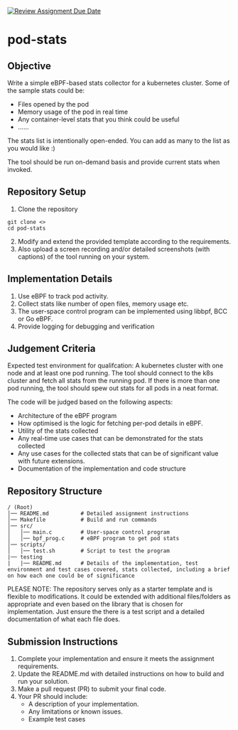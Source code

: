 [![Review Assignment Due Date](https://classroom.github.com/assets/deadline-readme-button-22041afd0340ce965d47ae6ef1cefeee28c7c493a6346c4f15d667ab976d596c.svg)](https://classroom.github.com/a/KpvttnVe)
# pod-stats

Objective
---------

Write a simple eBPF-based stats collector for a kubernetes cluster. Some of the sample stats could be:

- Files opened by the pod
- Memory usage of the pod in real time
- Any container-level stats that you think could be useful
- ......
  
The stats list is intentionally open-ended. You can add as many to the list as you would like :)

The tool should be run on-demand basis and provide current stats when invoked. 

Repository Setup
----------------

1. Clone the repository
```
git clone <>
cd pod-stats
```
2. Modify and extend the provided template according to the requirements.
3. Also upload a screen recording and/or detailed screenshots (with captions) of the tool running on your system.

Implementation Details
----------------------

1. Use eBPF to track pod activity.
2. Collect stats like number of open files, memory usage etc.
3. The user-space control program can be implemented using libbpf, BCC or Go eBPF.
4. Provide logging for debugging and verification

Judgement Criteria
-------------------

Expected test environment for qualifcation: A kubernetes cluster with one node and at least one pod running. 
The tool should connect to the k8s cluster and fetch all stats from the running pod. If there is more than one pod running, the tool should spew out stats for all pods in a neat format.

The code will be judged based on the following aspects:

- Architecture of the eBPF program
- How optimised is the logic for fetching per-pod details in eBPF.
- Utility of the stats collected
- Any real-time use cases that can be demonstrated for the stats collected
- Any use cases for the collected stats that can be of significant value with future extensions.
- Documentation of the implementation and code structure

Repository Structure
--------------------

```
/ (Root)
│── README.md          # Detailed assignment instructions
│── Makefile           # Build and run commands
│── src/
│   │── main.c         # User-space control program
│   │── bpf_prog.c     # eBPF program to get pod stats
│── scripts/
│   │── test.sh        # Script to test the program
|── testing
|   |── README.md      # Details of the implementation, test environment and test cases covered, stats collected, including a brief on how each one could be of significance
```

PLEASE NOTE: The repository serves only as a starter template and is flexible to modifications. It could be extended with additional files/folders as appropriate and even based on the library that is chosen for implementation. Just ensure the there is a test script and a detailed documentation of what each file does.


Submission Instructions
------------------------

1. Complete your implementation and ensure it meets the assignment requirements.
2. Update the README.md with detailed instructions on how to build and run your solution.
3. Make a pull request (PR) to submit your final code.
4. Your PR should include:
   - A description of your implementation.
   - Any limitations or known issues.
   - Example test cases

